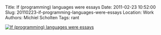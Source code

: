 Title: If (programming) languages were essays
Date: 2011-02-23 10:52:00
Slug: 20110223-if-programming-languages-were-essays
Location: Work
Authors: Michiel Scholten
Tags: rant

<div class="content-image"><div><a href="http://dammit.nl/images/content/if_programminglanguagues_were_essays.jpg"><img src="http://dammit.nl/images/content/if_programminglanguagues_were_essays_600px.jpg" alt="If (programming) languages were essays" title="If (programming) languages were essays" /></a></div></div>
<br style="clear: both;" />